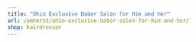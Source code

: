 ```yaml
---
title: "Ohio Exclusive Baber Salon for Him and Her"
url: /amherst/ohio-exclusive-baber-salon-for-him-and-her/
shop: hairdresser
---
```


